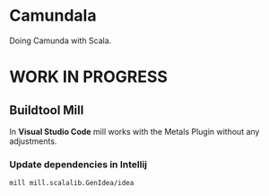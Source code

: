 # Camundala

Doing Camunda with Scala.

# WORK IN PROGRESS

## Buildtool Mill
In **Visual Studio Code** mill works with the Metals Plugin without any adjustments.

### Update dependencies in Intellij

    mill mill.scalalib.GenIdea/idea